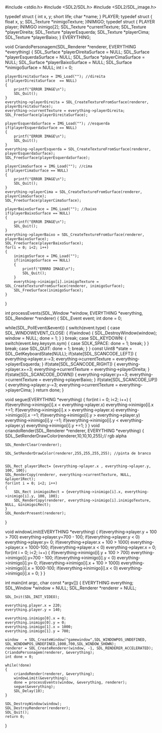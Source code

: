 #include <stdio.h>
#include <SDL2/SDL.h>
#include <SDL2/SDL_image.h>

typedef struct
{
  int   x, y;
  short life;
  char  *name;
} PLAYER;
typedef struct 
{
    float x, y;
    SDL_Texture *inimigoTexture;
}INIMIGO;
typedef struct
{
    PLAYER player;
    INIMIGO inimigo[2];
    SDL_Texture *currentTexture;
    SDL_Texture *playerDireita;
    SDL_Texture *playerEsquerda;
    SDL_Texture *playerCima;
    SDL_Texture *playerBaixo;
} EVERYTHING;

void CriandoPersonagem(SDL_Renderer *renderer, EVERYTHING *everything)
{
    SDL_Surface  *playerDireitaSurface  = NULL;
    SDL_Surface  *playerEsquerdaSurface = NULL;
    SDL_Surface  *playerCimaSurface     = NULL;
    SDL_Surface  *playerBaixoSurface    = NULL;
    SDL_Surface  *inimigoSurface        = NULL;
    int i = 0;      
    
    playerDireitaSurface = IMG_Load(""); //direita
    if(playerDireitaSurface  == NULL)
    {
        printf("ERROR IMAGE\n");
        SDL_Quit();
    }
    everything->playerDireita = SDL_CreateTextureFromSurface(renderer, playerDireitaSurface);
    everything->currentTexture = everything->playerDireita;
    SDL_FreeSurface(playerDireitaSurface);
    
    playerEsquerdaSurface = IMG_Load(""); //esquerda
    if(playerEsquerdaSurface == NULL)
    {
        printf("ERROR IMAGE\n");
        SDL_Quit();
    }
    everything->playerEsquerda = SDL_CreateTextureFromSurface(renderer, playerEsquerdaSurface);
    SDL_FreeSurface(playerEsquerdaSurface);

    playerCimaSurface = IMG_Load(""); //cima
    if(playerCimaSurface == NULL)
    {
        printf("ERROR IMAGE\n");
        SDL_Quit();
    }
    everything->playerCima = SDL_CreateTextureFromSurface(renderer, playerCimaSurface);
    SDL_FreeSurface(playerCimaSurface);
    
    playerBaixoSurface = IMG_Load(""); //baixo
    if(playerBaixoSurface == NULL)
    {
        printf("ERROR IMAGE\n");
        SDL_Quit();
    }
    everything->playerBaixo = SDL_CreateTextureFromSurface(renderer, playerBaixoSurface);
    SDL_FreeSurface(playerBaixoSurface);   
    for(i = 0; i<2; i++)
    {
        inimigoSurface = IMG_Load("");
        if(inimigoSurface == NULL)
        {
            printf("ERRRO IMAGE\n");
            SDL_Quit();
        }
        everything->inimigo[i].inimigoTexture = SDL_CreateTextureFromSurface(renderer, inimigoSurface);
        SDL_FreeSurface(inimigoSurface);
    }
}

int processEvents(SDL_Window *window, EVERYTHING *everything, SDL_Renderer *renderer)
{
  SDL_Event event;
  int done = 0;
   
  while(SDL_PollEvent(&event))
  {
        switch(event.type)
        {
            case SDL_WINDOWEVENT_CLOSE:
        {
            if(window)
            {
                SDL_DestroyWindow(window);
                window = NULL;
                done = 1;
            }
        }
        break;
            case SDL_KEYDOWN:
            {
                switch(event.key.keysym.sym)
                {
                  case SDLK_SPACE:
                       done = 1;
                  break;
                }
            }
            break;
            case SDL_QUIT:
                done = 1;
            break;
        }
  }
  const Uint8 *state = SDL_GetKeyboardState(NULL);
  if(state[SDL_SCANCODE_LEFT])
  {  everything->player.x-=3;
     everything->currentTexture = everything->playerEsquerda;
  }
  if(state[SDL_SCANCODE_RIGHT])
  {
     everything->player.x+=3;
     everything->currentTexture = everything->playerDireita;
  }
  if(state[SDL_SCANCODE_DOWN])
  {
    everything->player.y+=3;
    everything->currentTexture = everything->playerBaixo;
  }
  if(state[SDL_SCANCODE_UP])
  { 
    everything->player.y-=3;
    everything->currentTexture = everything->playerCima;
  }
  return done;
}

void segue(EVERYTHING *everything)
{
    for(int i = 0; i<2; i++)
    {
        if(everything->inimigo[i].x < everything->player.x)
            everything->inimigo[i].x +=1;
        if(everything->inimigo[i].x > everything->player.x)
            everything->inimigo[i].x -=1;
        if(everything->inimigo[i].y > everything->player.y)
            everything->inimigo[i].y -=1;
        if(everything->inimigo[i].y < everything->player.y)
            everything->inimigo[i].y +=1;
    }
}
void criandoRender(SDL_Renderer *renderer, EVERYTHING *everything)
{
    SDL_SetRenderDrawColor(renderer,10,10,10,255);// rgb alpha
       
    SDL_RenderClear(renderer);
       
    SDL_SetRenderDrawColor(renderer,255,255,255,255); //pinta de branco

       
    SDL_Rect player1Rect= {everything->player.x , everything->player.y, 100, 100};
    SDL_RenderCopy(renderer, everything->currentTexture, NULL, &player1Rect);
    for(int i = 0; i<2; i++)
    {
        SDL_Rect inimigoiRect = {everything->inimigo[i].x, everything->inimigo[i].y, 100, 100};
        SDL_RenderCopy(renderer, everything->inimigo[i].inimigoTexture, NULL, &inimigoiRect);
    }
    SDL_RenderPresent(renderer);
}

void windowLimit(EVERYTHING *everything)
{
    if(everything->player.y + 100 > 700)
        everything->player.y=700 - 100;
    if(everything->player.y < 0)
        everything->player.y= 0;
    if(everything->player.x + 100 > 1000)
        everything->player.x = 1000-100;
    if(everything->player.x < 0)
        everything->player.x = 0;
    for(int i = 0; i<2; i++)
    {
        if(everything->inimigo[i].y + 100 > 700)
            everything->inimigo[i].y=700 - 100;
        if(everything->inimigo[i].y < 0)
            everything->inimigo[i].y= 0;
        if(everything->inimigo[i].x + 100 > 1000)
            everything->inimigo[i].x = 1000-100;
        if(everything->inimigo[i].x < 0)
            everything->inimigo[i].x = 0;
    }
}

int main(int argc, char const *argv[])
{
    EVERYTHING everything;
    SDL_Window   *window   = NULL;
    SDL_Renderer *renderer = NULL;
    
    SDL_Init(SDL_INIT_VIDEO);

    everything.player.x = 220;
    everything.player.y = 140;

    everything.inimigo[0].x = 0;
    everything.inimigo[0].y = 0;
    everything.inimigo[1].x = 1000;
    everything.inimigo[1].y = 700;
   
    window   = SDL_CreateWindow("gamewindow",SDL_WINDOWPOS_UNDEFINED, SDL_WINDOWPOS_UNDEFINED,1000,700,SDL_WINDOW_SHOWN);
    renderer = SDL_CreateRenderer(window, -1, SDL_RENDERER_ACCELERATED);
    CriandoPersonagem(renderer, &everything);
    int done = 0;

    while(!done)
    {   
        criandoRender(renderer, &everything);
        windowLimit(&everything);
        done = processEvents(window, &everything, renderer);
        segue(&everything);
        SDL_Delay(10);
    }
    
    SDL_DestroyWindow(window);
    SDL_DestroyRenderer(renderer);
    SDL_Quit();
    return 0;
}   

